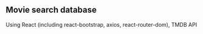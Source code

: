 ## Movie search database

Using React (including react-bootstrap, axios, react-router-dom), TMDB API
